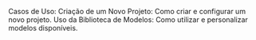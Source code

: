 Casos de Uso:
Criação de um Novo Projeto: Como criar e configurar um novo projeto.
Uso da Biblioteca de Modelos: Como utilizar e personalizar modelos disponíveis.